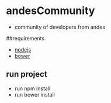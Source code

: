 # andesCommunity
+ community of developers from andes

##requirements
+ [nodejs](https://nodejs.org)
+ [bower](http://bower.io/)

## run project
+ run npm install
+ run bower install
